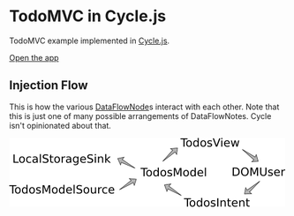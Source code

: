 TodoMVC in Cycle.js
===================

TodoMVC example implemented in [Cycle.js](https://github.com/staltz/cycle).

[Open the app](http://staltz.com/todomvc-cycle)

## Injection Flow
This is how the various [DataFlowNode](https://github.com/staltz/cycle/blob/master/docs/data-flow-nodes.md)s interact with each other. Note that this is just one of many possible arrangements of DataFlowNotes. Cycle isn't opinionated about that.

![injection flow diagram](injection-diagram.png)
